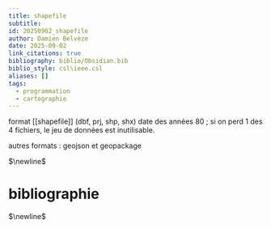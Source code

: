 ```yaml
---
title: shapefile
subtitle:
id: 20250902_shapefile
author: Damien Belvèze
date: 2025-09-02
link_citations: true
bibliography: biblio/Obsidian.bib
biblio_style: csl\ieee.csl
aliases: []
tags:
  - programmation
  - cartographie
---
```


format [[shapefile]] (dbf, prj, shp, shx) date des années 80 ; si on perd 1 des 4 fichiers, le jeu de données est inutilisable. 

autres formats : geojson et geopackage


$\newline$
# bibliographie
$\newline$






